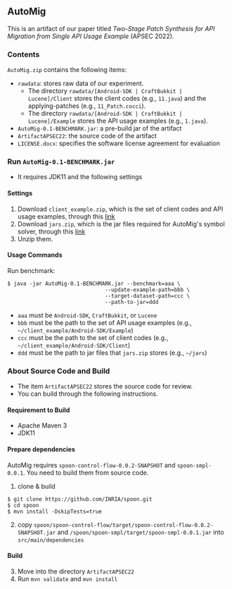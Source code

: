 ## AutoMig
This is an artifact of our paper titled _Two-Stage Patch Synthesis for API Migration from Single API Usage Example_ (APSEC 2022).

### Contents
`AutoMig.zip` contains the following items:
- `rawdata`: stores raw data of our experiment.
    - The directory `rawdata/[Android-SDK | CraftBukkit | Lucene]/Client` stores the client codes (e.g., `11.java`) and the applying-patches (e.g., `11_Patch.cocci`).
    - The directory `rawdata/[Android-SDK | CraftBukkit | Lucene]/Example` stores the API usage examples (e.g., `1.java`).
- `AutoMig-0.1-BENCHMARK.jar`: a pre-build jar of the artifact
- `ArtifactAPSEC22`: the source code of the artifact
- `LICENSE.docx`: specifies the software license agreement for evaluation

### Run `AutoMig-0.1-BENCHMARK.jar`
- It requires JDK11 and the following settings

#### Settings
1. Download `client_example.zip`, which is the set of client codes and API usage examples, through this [link](https://drive.google.com/file/d/1eOIHhnG7OD9RX8yELjOwuD7N2z-T6_pU/view?usp=sharing)
2. Download `jars.zip`, which is the jar files required for AutoMig's symbol solver, through this [link](https://drive.google.com/file/d/1rR7N0XI1Bh-2WXfGsyLTxqfnXZWfLH3W/view?usp=sharing)
3. Unzip them.

#### Usage Commands
Run benchmark:
```shell
$ java -jar AutoMig-0.1-BENCHMARK.jar --benchmark=aaa \
                               --update-example-path=bbb \
                               --target-dataset-path=ccc \
                               --path-to-jar=ddd
```
- `aaa` must be `Android-SDK`, `CraftBukkit`, or `Lucene`
- `bbb` must be the path to the set of API usage examples (e.g., `~/client_example/Android-SDK/Example`)
- `ccc` must be the path to the set of client codes (e.g., `~/client_example/Android-SDK/Client`)
- `ddd` must be the path to jar files that `jars.zip` stores (e.g., `~/jars`)

### About Source Code and Build
- The item `ArtifactAPSEC22` stores the source code for review.
- You can build through the following instructions.

#### Requirement to Build
- Apache Maven 3
- JDK11

#### Prepare dependencies
AutoMig requires `spoon-control-flow-0.0.2-SNAPSHOT` and `spoon-smpl-0.0.1`. You need to build them from source code.

1. clone & build
```shell
$ git clone https://github.com/INRIA/spoon.git
$ cd spoon
$ mvn install -DskipTests=true
```

2. copy `spoon/spoon-control-flow/target/spoon-control-flow-0.0.2-SNAPSHOT.jar` and `/spoon/spoon-smpl/target/spoon-smpl-0.0.1.jar` into `src/main/dependencies`

#### Build
3. Move into the directory `ArtifactAPSEC22`
4. Run `mvn validate` and `mvn install`



